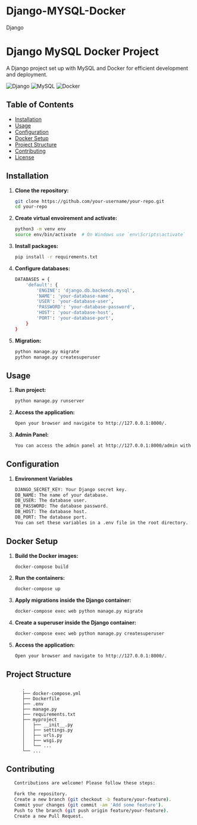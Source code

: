 # Django-MYSQL-Docker
Django





# Django MySQL Docker Project

A Django project set up with MySQL and Docker for efficient development and deployment.

![Django](https://img.shields.io/badge/Django-5.0-green)
![MySQL](https://img.shields.io/badge/MySQL-8.0-blue)
![Docker](https://img.shields.io/badge/Docker-20.10-blue)

## Table of Contents

- [Installation](#installation)
- [Usage](#usage)
- [Configuration](#configuration)
- [Docker Setup](#docker-setup)
- [Project Structure](#project-structure)
- [Contributing](#contributing)
- [License](#license)

## Installation

1. **Clone the repository:**

   ```bash
   git clone https://github.com/your-username/your-repo.git
   cd your-repo
   
2. **Create virtual envoirement and activate:**

   ```bash
   python3 -m venv env
   source env/bin/activate  # On Windows use `env\Scripts\activate`
   
4. **Install packages:**

   ```bash
   pip install -r requirements.txt

5. **Configure databases:**

   ```bash
   DATABASES = {
       'default': {
           'ENGINE': 'django.db.backends.mysql',
           'NAME': 'your-database-name',
           'USER': 'your-database-user',
           'PASSWORD': 'your-database-password',
           'HOST': 'your-database-host',
           'PORT': 'your-database-port',
       }
   }
7. **Migration:**

   ```bash
   python manage.py migrate
   python manage.py createsuperuser

## Usage

1. **Run project:**

   ```bash
   python manage.py runserver

2. **Access the application:**

   ```bash
   Open your browser and navigate to http://127.0.0.1:8000/.

3. **Admin Panel:**
   ```bash
   You can access the admin panel at http://127.0.0.1:8000/admin with the superuser credentials created earlier.

## Configuration

1. **Environment Variables**
   ```bash
   DJANGO_SECRET_KEY: Your Django secret key.
   DB_NAME: The name of your database.
   DB_USER: The database user.
   DB_PASSWORD: The database password.
   DB_HOST: The database host.
   DB_PORT: The database port.
   You can set these variables in a .env file in the root directory.

## Docker Setup

1. **Build the Docker images:**
   ```bash
   docker-compose build
2. **Run the containers:**
   ```bash
   docker-compose up
3. **Apply migrations inside the Django container:**
   ```bash
   docker-compose exec web python manage.py migrate
4. **Create a superuser inside the Django container:**
   ```bash
   docker-compose exec web python manage.py createsuperuser
5. **Access the application:**
   ```bash
   Open your browser and navigate to http://127.0.0.1:8000/.

## Project Structure
   ```plaintext
         .
         ├── docker-compose.yml
         ├── Dockerfile
         ├── .env
         ├── manage.py
         ├── requirements.txt
         ├── myproject
         │   ├── __init__.py
         │   ├── settings.py
         │   ├── urls.py
         │   ├── wsgi.py
         │   └── ...
         └── ...
```
## Contributing

   ```bash
      Contributions are welcome! Please follow these steps:
      
      Fork the repository.
      Create a new branch (git checkout -b feature/your-feature).
      Commit your changes (git commit -am 'Add some feature').
      Push to the branch (git push origin feature/your-feature).
      Create a new Pull Request.
